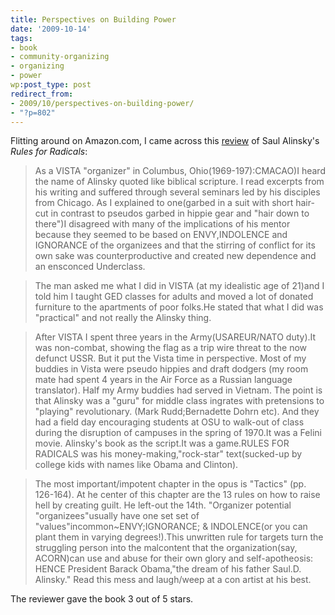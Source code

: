 ```yaml
---
title: Perspectives on Building Power
date: '2009-10-14'
tags:
- book
- community-organizing
- organizing
- power
wp:post_type: post
redirect_from:
- 2009/10/perspectives-on-building-power/
- "?p=802"
---
```


Flitting around on Amazon.com, I came across this [review](http://www.amazon.com/review/R3QGD562AEZE8O/ref=cm_cr_rdp_perm) of Saul Alinsky's _Rules for Radicals_:

> As a VISTA "organizer" in Columbus, Ohio(1969-197):CMACAO)I heard the name of Alinsky quoted like biblical scripture. I read excerpts from his writing and suffered through several seminars led by his disciples from Chicago. As I explained to one(garbed in a suit with short hair-cut in contrast to pseudos garbed in hippie gear and "hair down to there")I disagreed with many of the implications of his mentor because they seemed to be based on ENVY,INDOLENCE and IGNORANCE of the organizees and that the stirring of conflict for its own sake was counterproductive and created new dependence and an ensconced Underclass.

>

> The man asked me what I did in VISTA (at my idealistic age of 21)and I told him I taught GED classes for adults and moved a lot of donated furniture to the apartments of poor folks.He stated that what I did was "practical" and not really the Alinsky thing.

>

> After VISTA I spent three years in the Army(USAREUR/NATO duty).It was non-combat, showing the flag as a trip wire threat to the now defunct USSR. But it put the Vista time in perspective. Most of my buddies in Vista were pseudo hippies and draft dodgers (my room mate had spent 4 years in the Air Force as a Russian language translator). Half my Army buddies had served in Vietnam. The point is that Alinsky was a "guru" for middle class ingrates with pretensions to "playing" revolutionary. (Mark Rudd;Bernadette Dohrn etc). And they had a field day encouraging students at OSU to walk-out of class during the disruption of campuses in the spring of 1970.It was a Felini movie. Alinsky's book as the script.It was a game.RULES FOR RADICALS was his money-making,"rock-star" text(sucked-up by college kids with names like Obama and Clinton).

>

> The most important/impotent chapter in the opus is "Tactics" (pp. 126-164). At he center of this chapter are the 13 rules on how to raise hell by creating guilt. He left-out the 14th. "Organizer potential "organizees"usually have one set set of "values"incommon~ENVY;IGNORANCE; & INDOLENCE(or you can plant them in varying degrees!).This unwritten rule for targets turn the struggling person into the malcontent that the organization(say, ACORN)can use and abuse for their own glory and self-apotheosis: HENCE President Barack Obama,"the dream of his father Saul.D. Alinsky." Read this mess and laugh/weep at a con artist at his best.

The reviewer gave the book 3 out of 5 stars.

